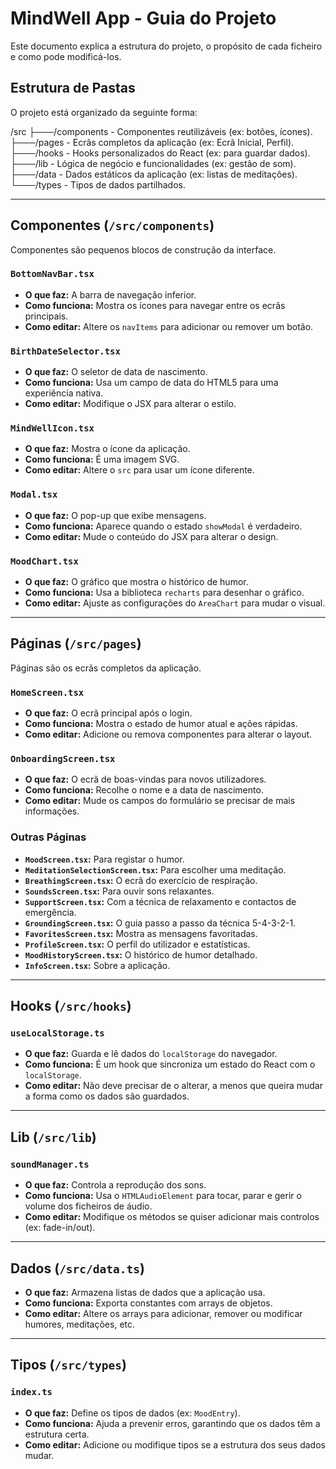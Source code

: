 # MindWell App - Guia do Projeto

Este documento explica a estrutura do projeto, o propósito de cada ficheiro e como pode modificá-los.

## Estrutura de Pastas

O projeto está organizado da seguinte forma:

/src
├───/components - Componentes reutilizáveis (ex: botões, ícones).
├───/pages - Ecrãs completos da aplicação (ex: Ecrã Inicial, Perfil).
├───/hooks - Hooks personalizados do React (ex: para guardar dados).
├───/lib - Lógica de negócio e funcionalidades (ex: gestão de som).
├───/data - Dados estáticos da aplicação (ex: listas de meditações).
└───/types - Tipos de dados partilhados.

---

## Componentes (`/src/components`)

Componentes são pequenos blocos de construção da interface.

### `BottomNavBar.tsx`

- **O que faz:** A barra de navegação inferior.
- **Como funciona:** Mostra os ícones para navegar entre os ecrãs principais.
- **Como editar:** Altere os `navItems` para adicionar ou remover um botão.

### `BirthDateSelector.tsx`

- **O que faz:** O seletor de data de nascimento.
- **Como funciona:** Usa um campo de data do HTML5 para uma experiência nativa.
- **Como editar:** Modifique o JSX para alterar o estilo.

### `MindWellIcon.tsx`

- **O que faz:** Mostra o ícone da aplicação.
- **Como funciona:** É uma imagem SVG.
- **Como editar:** Altere o `src` para usar um ícone diferente.

### `Modal.tsx`

- **O que faz:** O pop-up que exibe mensagens.
- **Como funciona:** Aparece quando o estado `showModal` é verdadeiro.
- **Como editar:** Mude o conteúdo do JSX para alterar o design.

### `MoodChart.tsx`

- **O que faz:** O gráfico que mostra o histórico de humor.
- **Como funciona:** Usa a biblioteca `recharts` para desenhar o gráfico.
- **Como editar:** Ajuste as configurações do `AreaChart` para mudar o visual.

---

## Páginas (`/src/pages`)

Páginas são os ecrãs completos da aplicação.

### `HomeScreen.tsx`

- **O que faz:** O ecrã principal após o login.
- **Como funciona:** Mostra o estado de humor atual e ações rápidas.
- **Como editar:** Adicione ou remova componentes para alterar o layout.

### `OnboardingScreen.tsx`

- **O que faz:** O ecrã de boas-vindas para novos utilizadores.
- **Como funciona:** Recolhe o nome e a data de nascimento.
- **Como editar:** Mude os campos do formulário se precisar de mais informações.

### Outras Páginas

- **`MoodScreen.tsx`:** Para registar o humor.
- **`MeditationSelectionScreen.tsx`:** Para escolher uma meditação.
- **`BreathingScreen.tsx`:** O ecrã do exercício de respiração.
- **`SoundsScreen.tsx`:** Para ouvir sons relaxantes.
- **`SupportScreen.tsx`:** Com a técnica de relaxamento e contactos de emergência.
- **`GroundingScreen.tsx`:** O guia passo a passo da técnica 5-4-3-2-1.
- **`FavoritesScreen.tsx`:** Mostra as mensagens favoritadas.
- **`ProfileScreen.tsx`:** O perfil do utilizador e estatísticas.
- **`MoodHistoryScreen.tsx`:** O histórico de humor detalhado.
- **`InfoScreen.tsx`:** Sobre a aplicação.

---

## Hooks (`/src/hooks`)

### `useLocalStorage.ts`

- **O que faz:** Guarda e lê dados do `localStorage` do navegador.
- **Como funciona:** É um hook que sincroniza um estado do React com o `localStorage`.
- **Como editar:** Não deve precisar de o alterar, a menos que queira mudar a forma como os dados são guardados.

---

## Lib (`/src/lib`)

### `soundManager.ts`

- **O que faz:** Controla a reprodução dos sons.
- **Como funciona:** Usa o `HTMLAudioElement` para tocar, parar e gerir o volume dos ficheiros de áudio.
- **Como editar:** Modifique os métodos se quiser adicionar mais controlos (ex: fade-in/out).

---

## Dados (`/src/data.ts`)

- **O que faz:** Armazena listas de dados que a aplicação usa.
- **Como funciona:** Exporta constantes com arrays de objetos.
- **Como editar:** Altere os arrays para adicionar, remover ou modificar humores, meditações, etc.

---

## Tipos (`/src/types`)

### `index.ts`

- **O que faz:** Define os tipos de dados (ex: `MoodEntry`).
- **Como funciona:** Ajuda a prevenir erros, garantindo que os dados têm a estrutura certa.
- **Como editar:** Adicione ou modifique tipos se a estrutura dos seus dados mudar.
